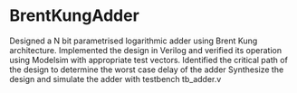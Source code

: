 # BrentKungAdder
Designed a N bit parametrised logarithmic adder using Brent Kung architecture. Implemented the design in Verilog and verified its operation using Modelsim with appropriate test vectors. Identified the critical path of the design to determine the worst case delay of the adder
Synthesize the design and simulate the adder with testbench tb_adder.v
